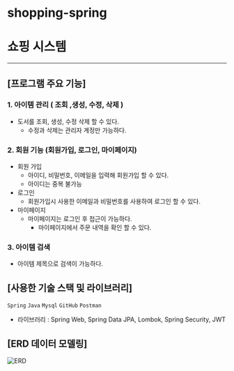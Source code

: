 ﻿# shopping-spring
# 쇼핑 시스템

---

## [프로그램 주요 기능]

### 1. 아이템 관리 ( 조회 ,생성, 수정, 삭제 )

- 도서를 조회, 생성, 수정 삭제 할 수 있다.
    - 수정과 삭제는 관리자 계정만 가능하다.

### 2. 회원 기능 (회원가입, 로그인, 마이페이지)

- 회원 가입
    - 아이디, 비밀번호, 이메일을 입력해 회원가입 할 수 있다.
    - 아이디는 중복 불가능
- 로그인
    - 회원가입시 사용한 이메일과 비밀번호를 사용하여 로그인 할 수 있다.
- 마이페이지
    - 마이페이지는 로그인 후 접근이 가능하다.
        - 마이페이지에서 주문 내역을 확인 할 수 있다.

### 3. 아이템 검색

- 아이템 제목으로 검색이 가능하다.

## [사용한 기술 스택 및 라이브러리]

`Spring` `Java` `Mysql` `GitHub` `Postman` 

- 라이브러리 : Spring Web, Spring Data JPA, Lombok,  Spring Security, JWT

## [ERD 데이터 모델링]
![ERD](https://github.com/user-attachments/assets/8d8d68be-a89f-4812-8b03-a7e3c5cd16f0)
